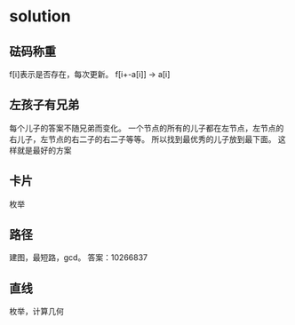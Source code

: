 # solution
## 砝码称重
f[i]表示是否存在，每次更新。
f[i+-a[i]] -> a[i]
## 左孩子有兄弟
每个儿子的答案不随兄弟而变化。
一个节点的所有的儿子都在左节点，左节点的右儿子，左节点的右二子的右二子等等。
所以找到最优秀的儿子放到最下面。
这样就是最好的方案
## 卡片
枚举
## 路径
建图，最短路，gcd。 答案：10266837
## 直线
枚举，计算几何

